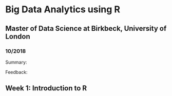 # Big Data Analytics using R
## Master of Data Science at Birkbeck, University of London
### 10/2018

Summary:

Feedback:

## Week 1: Introduction to R


